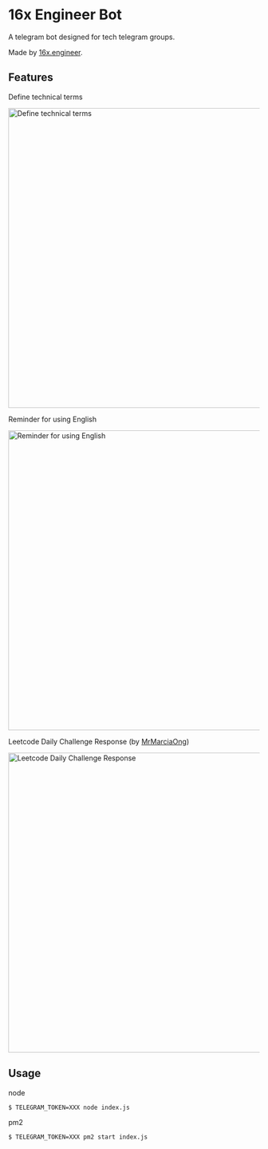 # 16x Engineer Bot

A telegram bot designed for tech telegram groups.

Made by [16x.engineer](https://16x.engineer/).

## Features

Define technical terms

<p float="left">
  <img src="https://github.com/paradite/16x-bot/blob/main/screenshots/define.png?raw=true" alt="Define technical terms" width="600"/>
</p>

Reminder for using English

<p float="left">
  <img src="https://github.com/paradite/16x-bot/blob/main/screenshots/language.png?raw=true" alt="Reminder for using English" width="600"/>
</p>

Leetcode Daily Challenge Response (by [MrMarciaOng](https://github.com/MrMarciaOng))

<p float="left">
  <img src="https://github.com/paradite/16x-bot/blob/main/screenshots/leetcode.png?raw=true" alt="Leetcode Daily Challenge Response" width="600"/>
</p>

## Usage

node

```bash
$ TELEGRAM_TOKEN=XXX node index.js
```

pm2

```bash
$ TELEGRAM_TOKEN=XXX pm2 start index.js
```
